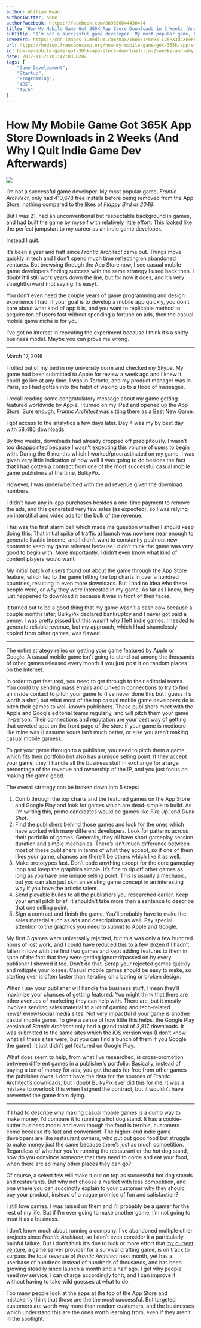 ```yaml
---
author: William Kwan
authorTwitter: none
authorFacebook: https://facebook.com/889656644430474
title: "How My Mobile Game Got 365K App Store Downloads in 2 Weeks (And Why I Quit Indie Game Dev Afterwards)"
subTitle: "I’m not a successful game developer. My most popular game, Frantic Architect, only had 410,678 free installs before being removed from th..."
coverSrc: https://cdn-images-1.medium.com/max/1600/1*neBx-CV6PX3dLXEePe7eEg.jpeg
url: https://medium.freecodecamp.org/how-my-mobile-game-got-365k-app-store-downloads-in-2-weeks-and-why-i-quit-indie-game-dev-a3ebd1fa3229
id: how-my-mobile-game-got-365k-app-store-downloads-in-2-weeks-and-why-i-quit-indie-game-dev-a3ebd1fa3229
date: 2017-11-21T01:47:03.828Z
tags: [
	"Game Development",
	"Startup",
	"Programming",
	"iOS",
	"Tech"
]
---
```

# How My Mobile Game Got 365K App Store Downloads in 2 Weeks (And Why I Quit Indie Game Dev Afterwards)







![](https://cdn-images-1.medium.com/max/1600/1*neBx-CV6PX3dLXEePe7eEg.jpeg)








I’m not a successful game developer. My most popular game, _Frantic Architect_, only had 410,678 free installs before being removed from the App Store; nothing compared to the likes of _Flappy Bird_ or _2048_.

But I was 21, had an unconventional but respectable background in games, and had built the game by myself with relatively little effort. This looked like the perfect jumpstart to my career as an indie game developer.

Instead I quit.

It’s been a year and half since _Frantic Architect_ came out. Things move quickly in tech and I don’t spend much time reflecting on abandoned ventures. But browsing through the App Store now, I see casual mobile game developers finding success with the same strategy I used back then. I doubt it’ll still work years down the line, but for now it does, and it’s very straightforward (not saying it’s easy).

You don’t even need the couple years of game programming and design experience I had. If your goal is to develop a mobile app quickly, you don’t care about what kind of app it is, and you want to replicable method to acquire ton of users fast without spending a fortune on ads, then the casual mobile game niche is for you.

I’ve got no interest in repeating the experiment because I think it’s a shitty business model. Maybe you can prove me wrong.











* * *







March 17, 2016

I rolled out of my bed in my university dorm and checked my Skype. My game had been submitted to Apple for review a week ago and I knew it could go live at any time. I was in Toronto, and my product manager was in Paris, so I had gotten into the habit of waking up to a flood of messages.

I recall reading some congratulatory message about my game getting featured worldwide by Apple. I turned on my iPad and opened up the App Store. Sure enough, _Frantic Architect_ was sitting there as a Best New Game.














I got access to the analytics a few days later. Day 4 was my by best day with 58,486 downloads.














By two weeks, downloads had already dropped off precipitously. I wasn’t too disappointed because I wasn’t expecting this volume of users to begin with. During the 6 months which I worked/procrastinated on my game, I was given very little indication of how well it was going to do besides the fact that I had gotten a contract from one of the most successful casual mobile game publishers at the time, BulkyPix.

However, I was underwhelmed with the ad revenue given the download numbers.












I didn’t have any in-app purchases besides a one-time payment to remove the ads, and this generated very few sales (as expected), so I was relying on interstitial and video ads for the bulk of the revenue.



This was the first alarm bell which made me question whether I should keep doing this. That initial spike of traffic at launch was nowhere near enough to generate livable income, and I didn’t want to constantly push out new content to keep my game relevant because I didn’t think the game was very good to begin with. More importantly, I didn’t even know what kind of content players would want.

My initial batch of users found out about the game through the App Store feature, which led to the game hitting the top charts in over a hundred countries, resulting in even more downloads. But I had no idea who these people were, or why they were interested in my game. As far as I knew, they just happened to download it because it was in front of their faces.

It turned out to be a good thing that my game wasn’t a cash cow because a couple months later, BulkyPix declared bankruptcy and I never got paid a penny. I was pretty pissed but this wasn’t why I left indie games. I needed to generate reliable revenue, but my approach, which I had shamelessly copied from other games, was flawed.











* * *







The entire strategy relies on getting your game featured by Apple or Google. A casual mobile game isn’t going to stand out among the thousands of other games released every month if you just post it on random places on the Internet.

In order to get featured, you need to get through to their editorial teams. You could try sending mass emails and LinkedIn connections to try to find an inside contact to pitch your game to (I’ve never done this but I guess it’s worth a shot) but what most of the top casual mobile game developers do is pitch their games to well-known publishers. These publishers meet with the Apple and Google editorial teams regularly, and will pitch them your game in-person. Their connections and reputation are your best way of getting that coveted spot on the front page of the store if your game is mediocre like mine was (I assume yours isn’t much better, or else you aren’t making casual mobile games).

To get your game through to a publisher, you need to pitch them a game which fits their portfolio but also has a unique selling point. If they accept your game, they’ll handle all the business stuff in exchange for a large percentage of the revenue and ownership of the IP, and you just focus on making the game good.

The overall strategy can be broken down into 5 steps:

1.  Comb through the top charts and the featured games on the App Store and Google Play and look for games which are dead-simple to build. As I’m writing this, prime candidates would be games like _Fire Up!_ and _Dunk Shot_.
2.  Find the publishers behind those games and look for the ones which have worked with many different developers. Look for patterns across their portfolio of games. Generally, they all have short gameplay session duration and simple mechanics. There’s isn’t much difference between most of these publishers in terms of what they accept, so if one of them likes your game, chances are there’ll be others which like it as well.
3.  Make prototypes fast. Don’t code anything except for the core gameplay loop and keep the graphics simple. It’s fine to rip off other games as long as you have one unique selling point. This is usually a mechanic, but you can also just skin an existing game concept in an interesting way if you have the artistic talent.
4.  Send playable builds to all the publishers you researched earlier. Keep your email pitch brief. It shouldn’t take more than a sentence to describe that one selling point.
5.  Sign a contract and finish the game. You’ll probably have to make the sales material such as ads and descriptions as well. Pay special attention to the graphics you need to submit to Apple and Google.

My first 3 games were universally rejected, but this was only a few hundred hours of lost work, and I could have reduced this to a few dozen if I hadn’t fallen in love with the first two games and kept adding features to them in spite of the fact that they were getting ignored/passed on by every publisher I showed it too. Don’t do that. Scrap your rejected games quickly and mitigate your losses. Casual mobile games should be easy to make, so starting over is often faster than iterating on a boring or broken design.

When I say your publisher will handle the business stuff, I mean they’ll maximize your chances of getting featured. You might think that there are other avenues of marketing they can help with. There are, but it mostly involves sending sales material to a lot of gaming and tech-related news/review/social media sites. Not very impactful if your game is another casual mobile game. To give a sense of how little this helps, the Google Play version of _Frantic Architect_ only had a grand total of 3,817 downloads. It was submitted to the same sites which the iOS version was (I don’t know what all these sites were, but you can find a bunch of them if you Google the game). It just didn’t get featured on Google Play.

What does seem to help, from what I’ve researched, is cross-promotion between different games in a publisher’s portfolio. Basically, instead of paying a ton of money for ads, you get the ads for free from other games the publisher owns. I don’t have the data for the sources of Frantic Architect’s downloads, but I doubt BulkyPix ever did this for me. It was a mistake to overlook this when I signed the contract, but it wouldn’t have prevented the game from dying.











* * *




















If I had to describe why making casual mobile games is a dumb way to make money, I’d compare it to running a hot dog stand. It has a cookie-cutter business model and even though the food is terrible, customers come because it’s fast and convenient. The higher-end indie game developers are like restaurant owners, who put out good food but struggle to make money just the same because there’s just as much competition. Regardless of whether you’re running the restaurant or the hot dog stand, how do you convince someone that they need to come and eat your food, when there are so many other places they can go?

Of course, a select few will make it out on top as successful hot dog stands and restaurants. But why not choose a market with less competition, and one where you can succinctly explain to your customer why they should buy your product, instead of a vague promise of fun and satisfaction?

I still love games. I was raised on them and I’ll probably be a gamer for the rest of my life. But if I’m ever going to make another game, I’m not going to treat it as a business.

I don’t know much about running a company. I’ve abandoned multiple other projects since _Frantic Architect_, so I don’t even consider it a particularly painful failure. But I don’t think it’s due to luck or more effort that [my current venture](https://7d2dserverhosting.com/), a game server provider for a survival crafting game, is on track to surpass the total revenue of _Frantic Architect_ next month, yet has a userbase of hundreds instead of hundreds of thousands, and has been growing steadily since launch a month and a half ago. I get why people need my service, I can charge accordingly for it, and I can improve it without having to take wild guesses at what to do.

Too many people look at the apps at the top of the App Store and mistakenly think that those are the the most successful. But targeted customers are worth way more than random customers, and the businesses which understand this are the ones worth learning from, even if they aren’t in the spotlight.








